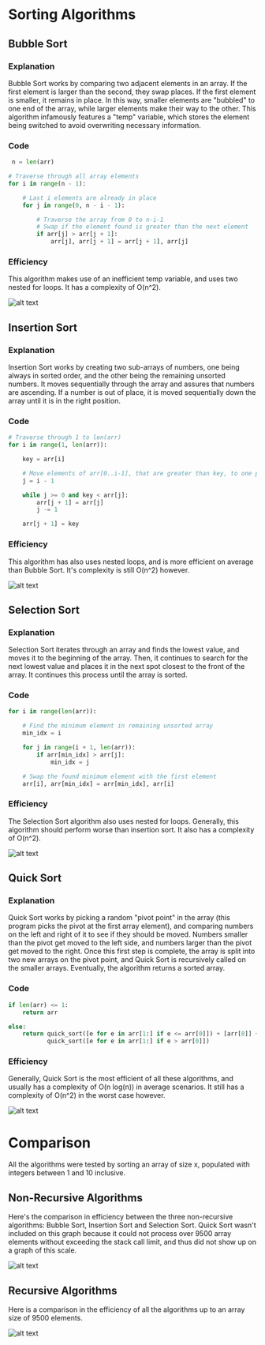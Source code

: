 # Sorting Algorithms

## Bubble Sort
<h3>Explanation</h3>
Bubble Sort works by comparing two adjacent elements in an array. If the first element is larger than the second, they
swap places. If the first element is smaller, it remains in place. In this way, smaller elements are "bubbled" to one
end of the array, while larger elements make their way to the other. This algorithm infamously features a "temp"
variable, which stores the element being switched to avoid overwriting necessary information.

<h3>Code</h3>

```python
 n = len(arr)

# Traverse through all array elements
for i in range(n - 1):

    # Last i elements are already in place
    for j in range(0, n - i - 1):

        # Traverse the array from 0 to n-i-1
        # Swap if the element found is greater than the next element
        if arr[j] > arr[j + 1]:
            arr[j], arr[j + 1] = arr[j + 1], arr[j]
```

<h3>Efficiency</h3>
This algorithm makes use of an inefficient temp variable, and uses two nested for loops. It has a complexity of O(n^2).

![alt text](./graphs/Bubble%20Sort%20Efficiency.png)

## Insertion Sort
<h3>Explanation</h3>
Insertion Sort works by creating two sub-arrays of numbers, one being always in sorted order, and the other being the
remaining unsorted numbers. It moves sequentially through the array and assures that numbers are ascending. If a number
is out of place, it is moved sequentially down the array until it is in the right position.

<h3>Code</h3>

```python
# Traverse through 1 to len(arr)
for i in range(1, len(arr)):

    key = arr[i]

    # Move elements of arr[0..i-1], that are greater than key, to one position ahead of their current position
    j = i - 1

    while j >= 0 and key < arr[j]:
        arr[j + 1] = arr[j]
        j -= 1

    arr[j + 1] = key
```

<h3>Efficiency</h3>
This algorithm has also uses nested loops, and is more efficient on average than Bubble Sort. It's complexity is still
O(n^2) however.

![alt text](./graphs/Insertion%20Sort%20Efficiency.png)

## Selection Sort
<h3>Explanation</h3>
Selection Sort iterates through an array and finds the lowest value, and moves it to the beginning of the array. Then,
it continues to search for the next lowest value and places it in the next spot closest to the front of the array. It
continues this process until the array is sorted.

<h3>Code</h3>

```python
for i in range(len(arr)):

    # Find the minimum element in remaining unsorted array
    min_idx = i

    for j in range(i + 1, len(arr)):
        if arr[min_idx] > arr[j]:
            min_idx = j

    # Swap the found minimum element with the first element
    arr[i], arr[min_idx] = arr[min_idx], arr[i]
```

<h3>Efficiency</h3>
The Selection Sort algorithm also uses nested for loops. Generally, this algorithm should perform worse than insertion
sort. It also has a complexity of O(n^2).

![alt text](./graphs/Selection%20Sort%20Efficiency.png)

## Quick Sort
<h3>Explanation</h3>
Quick Sort works by picking a random "pivot point" in the array (this program picks the pivot at the first array 
element), and comparing numbers on the left and right of it to see if they should be moved. Numbers smaller than the 
pivot get moved to the left side, and numbers larger than the pivot get moved to the right. Once this first step is 
complete, the array is split into two new arrays on the pivot point, and Quick Sort is recursively called on the smaller
arrays. Eventually, the algorithm returns a sorted array.

<h3>Code</h3>

```python
if len(arr) <= 1:
    return arr

else:
    return quick_sort([e for e in arr[1:] if e <= arr[0]]) + [arr[0]] + \
           quick_sort([e for e in arr[1:] if e > arr[0]])
```

<h3>Efficiency</h3>
Generally, Quick Sort is the most efficient of all these algorithms, and usually has a complexity of O(n log(n)) in 
average scenarios. It still has a complexity of O(n^2) in the worst case however.

![alt text](./graphs/Quick%20Sort%20Efficiency.png)

# Comparison
All the algorithms were tested by sorting an array of size x, populated with integers between 1 and 10 inclusive.

## Non-Recursive Algorithms
Here's the comparison in efficiency between the three non-recursive algorithms: Bubble Sort, Insertion Sort and
Selection Sort. Quick Sort wasn't included on this graph because it could not process over 9500 array elements without
exceeding the stack call limit, and thus did not show up on a graph of this scale.

![alt text](./graphs/Sorting%20Algorithm%20Efficiency.png)

## Recursive Algorithms
Here is a comparison in the efficiency of all the algorithms up to an array size of 9500 elements.

![alt text](./graphs/Sorting%20Algorithm%20Efficiency%20Close.png)